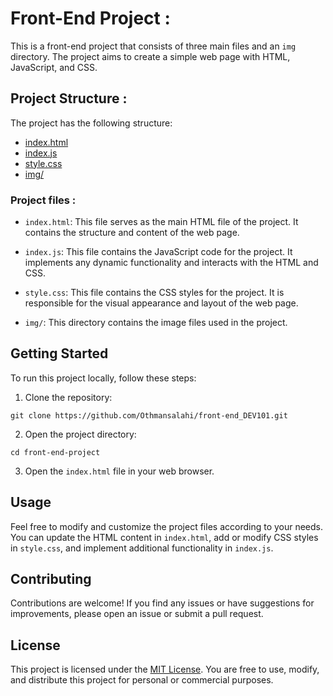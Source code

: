 # Front-End Project :

This is a front-end project that consists of three main files and an `img` directory. The project aims to create a simple web page with HTML, JavaScript, and CSS.

## Project Structure :

The project has the following structure:
* [index.html]()
* [index.js]()
* [style.css]()
* [img/]()

### Project files :
- `index.html`: This file serves as the main HTML file of the project. It contains the structure and content of the web page.

- `index.js`: This file contains the JavaScript code for the project. It implements any dynamic functionality and interacts with the HTML and CSS.

- `style.css`: This file contains the CSS styles for the project. It is responsible for the visual appearance and layout of the web page.

- `img/`: This directory contains the image files used in the project.

## Getting Started

To run this project locally, follow these steps:

1. Clone the repository:
```
git clone https://github.com/Othmansalahi/front-end_DEV101.git
```
2. Open the project directory:

```
cd front-end-project

```
3. Open the `index.html` file in your web browser.

## Usage

Feel free to modify and customize the project files according to your needs. You can update the HTML content in `index.html`, add or modify CSS styles in `style.css`, and implement additional functionality in `index.js`.

## Contributing

Contributions are welcome! If you find any issues or have suggestions for improvements, please open an issue or submit a pull request.

## License

This project is licensed under the [MIT License](LICENSE). You are free to use, modify, and distribute this project for personal or commercial purposes.

